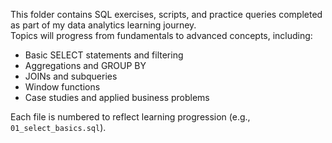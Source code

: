 This folder contains SQL exercises, scripts, and practice queries completed as part of my data analytics learning journey.  
Topics will progress from fundamentals to advanced concepts, including:

- Basic SELECT statements and filtering
- Aggregations and GROUP BY
- JOINs and subqueries
- Window functions
- Case studies and applied business problems

Each file is numbered to reflect learning progression (e.g., `01_select_basics.sql`).

